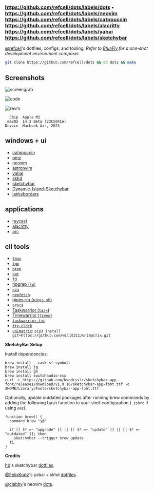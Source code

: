 ### https://github.com/refcell/dots/labels/dots • https://github.com/refcell/dots/labels/neovim https://github.com/refcell/dots/labels/catppuccin https://github.com/refcell/dots/labels/alacritty https://github.com/refcell/dots/labels/yabai https://github.com/refcell/dots/labels/sketchybar

[@refcell](https://github.com/refcell)'s dotfiles, configs, and tooling. _Refer to [BlueFly](https://github.com/refcell/bluefly) for a one-shot development environment composer._

```sh
git clone https://github.com/refcell/dots && cd dots && make
```

## Screenshots

![screengrab](./static/screengrab.png)

![code](./static/code.png)

![revm](./static/revm.png)

```text
  Chip  Apple M2
 macOS  14.2 Beta (23C5041e)
Device  Macbook Air, 2023
```

## windows + ui

- [catppuccin](https://github.com/catppuccin/catppuccin)
- [omz](https://github.com/ohmyzsh/ohmyzsh)
- [neovim](https://github.com/neovim/neovim)
- [astronvim](https://github.com/AstroNvim/AstroNvim)
- [yabai](https://github.com/koekeishiya/yabai)
- [skhd](https://github.com/koekeishiya/skhd)
- [sketchybar](https://github.com/FelixKratz/SketchyBar)
- [Dynamic-Island-Sketchybar](https://github.com/crissNb/Dynamic-Island-Sketchybar)
- [jankyborders](https://github.com/FelixKratz/JankyBorders)

## applications

- [raycast](https://github.com/raycast)
- [alacritty](https://github.com/alacritty/alacritty)
- [arc](https://arc.net/)

## cli tools

- [`tmux`](https://github.com/tmux/tmux)
- [`tpm`](https://github.com/tmux-plugins/tpm)
- [`btop`](https://github.com/aristocratos/btop)
- [`bat`](https://github.com/sharkdp/bat#on-macos-or-linux-via-homebrew)
- [`fd`](https://github.com/sharkdp/fd#on-macos)
- [ripgrep (`rg`)](https://github.com/BurntSushi/ripgrep#installation)
- [`eza`](https://github.com/eza-community/eza#brew-macos)
- [`neofetch`](https://github.com/dylanaraps/neofetch/wiki/Installation#macos-homebrew)
- [pipes-sh (`pipes.sh`)](https://formulae.brew.sh/formula/pipes-sh)
- [`procs`](https://github.com/dalance/procs#homebrew)
- [Taskwarrior (`task`)](https://taskwarrior.org/download/#distributions)
- [Timewarrior (`timew`)](https://timewarrior.net/docs/install/#distributions)
- [`taskwarrior-tui`](https://kdheepak.com/taskwarrior-tui/installation/)
- [`tty-clock`](https://formulae.brew.sh/formula/tty-clock)
- [`unimatrix`](https://github.com/will8211/unimatrix): `pip3 install git+https://github.com/will8211/unimatrix.git`

**SketchyBar Setup**

Install dependencies:

```test
brew install --cask sf-symbols
brew install jq
brew install gh
brew install switchaudio-osx
curl -L https://github.com/kvndrsslr/sketchybar-app-font/releases/download/v1.0.16/sketchybar-app-font.ttf -o $HOME/Library/Fonts/sketchybar-app-font.ttf
```

Optionally, update outdated packages after running brew commands by adding the following
bash function to your shell configuration (`.zshrc` if using `omz`).

```text
function brew() {
  command brew "$@" 

  if [[ $* =~ "upgrade" ]] || [[ $* =~ "update" ]] || [[ $* =~ "outdated" ]]; then
    sketchybar --trigger brew_update
  fi
}
```

**Credits**

[hb](https://github.com/hbthen3rd)'s sketchybar [dotfiles](https://github.com/hbthen3rd/dotfiles).

[@FelixKratz](https://github.com/FelixKratz)'s yabai + skhd [dotfiles](https://github.com/FelixKratz/dotfiles).

[@clabby](https://github.com/clabby)'s neovim [dots](https://github.com/clabby/dots).

